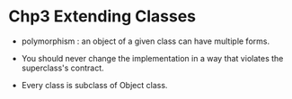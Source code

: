 # Chp3 Extending Classes

 - polymorphism : an object of a given class can have multiple forms.
 
 - You should never change the implementation in a way that violates the superclass's contract.
 
- Every class is subclass of Object class.

   





 
